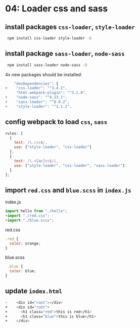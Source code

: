 # 04: Loader css and sass

## install packages `css-loader`, `style-loader`

```bash
 npm install css-loader style-loader -D
```

## install package `sass-loader`, `node-sass`

```bash
 npm install sass-loader node-sass -D
```

4x new packages should be installed:

```js
    "devDependencies": {
+    "css-loader": "^3.4.2",
     "html-webpack-plugin": "^3.2.0",
+    "node-sass": "^4.13.1",
+    "sass-loader": "^8.0.2",
+    "style-loader": "^1.1.2",
```

## config webpack to load `css`, `sass`

```js
rules: [
  {
    test: /\.css$/,
    use: ["style-loader", "css-loader"]
  },
  {
    test: /\.s[ac]ss$/i,
    use: ["style-loader", "css-loader", "sass-loader"]
  }
];
```

## import `red.css` and `blue.scss` in `index.js`

index.js

```js
import hello from "./hello";
+import "./red.css";
+import "./blue.scss";
```

red.css

```js
.red {
  color: orange;
}
```

blue.scss

```js
 .blue {
  color: blue;
}
```

## update `index.html`

```bash
-    <div id="root"></div>
+    <div id="root">
+      <h1 class="red">this is red</h1>
+      <h1 class="blue">this is blue</h1>
+    </div>
```
